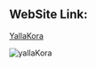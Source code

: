 ## WebSite Link:</br>
[YallaKora](https://www.yallakora.com/match-center/%D9%85%D8%B1%D9%83%D8%B2-%D8%A7%D9%84%D9%85%D8%A8%D8%A7%D8%B1%D9%8A%D8%A7%D8%AA?date=1/7/2023#days)

![yallaKora](https://user-images.githubusercontent.com/85059419/212960843-b41e1a12-44c7-463f-a204-868ed2227341.png)
